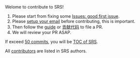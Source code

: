 Welome to contribute to SRS!

1. Please start from fixing some [Issues: good first issue](https://github.com/ossrs/srs/issues?q=is%3Aopen+is%3Aissue+label%3A%22good+first+issue%22).
1. Please [setup your email](https://ossrs.io/lts/en-us/how-to-file-pr#setup-your-email) before contributing, this is important.
1. Then follow the [guide](https://ossrs.io/lts/en-us/how-to-file-pr) or [贡献代码](https://ossrs.net/lts/zh-cn/how-to-file-pr) to file a PR.
1. We will review your PR ASAP.

If exceed [50 commits](https://github.com/ossrs/srs/graphs/contributors), you will be [TOC of SRS](https://github.com/ossrs/srs/blob/develop/trunk/AUTHORS.md#toc).

All [contributors](https://github.com/ossrs/srs/blob/develop/trunk/AUTHORS.md#contributors) are listed in SRS authors.

